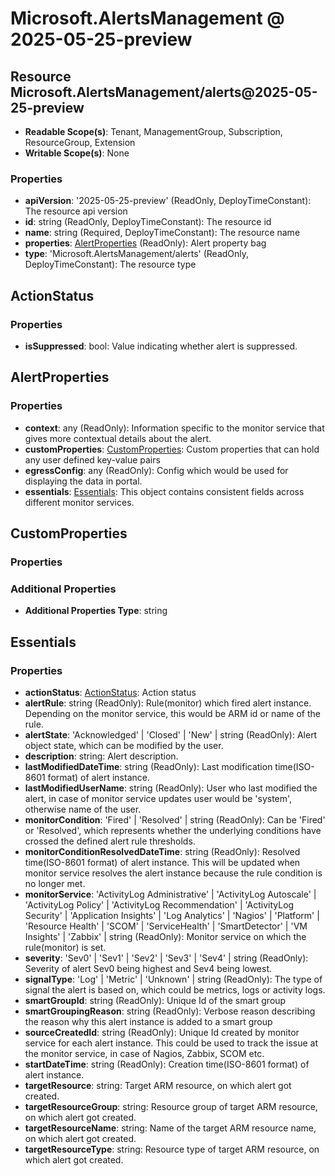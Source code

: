 # Microsoft.AlertsManagement @ 2025-05-25-preview

## Resource Microsoft.AlertsManagement/alerts@2025-05-25-preview
* **Readable Scope(s)**: Tenant, ManagementGroup, Subscription, ResourceGroup, Extension
* **Writable Scope(s)**: None
### Properties
* **apiVersion**: '2025-05-25-preview' (ReadOnly, DeployTimeConstant): The resource api version
* **id**: string (ReadOnly, DeployTimeConstant): The resource id
* **name**: string (Required, DeployTimeConstant): The resource name
* **properties**: [AlertProperties](#alertproperties) (ReadOnly): Alert property bag
* **type**: 'Microsoft.AlertsManagement/alerts' (ReadOnly, DeployTimeConstant): The resource type

## ActionStatus
### Properties
* **isSuppressed**: bool: Value indicating whether alert is suppressed.

## AlertProperties
### Properties
* **context**: any (ReadOnly): Information specific to the monitor service that gives more contextual details about the alert.
* **customProperties**: [CustomProperties](#customproperties): Custom properties that can hold any user defined key-value pairs
* **egressConfig**: any (ReadOnly): Config which would be used for displaying the data in portal.
* **essentials**: [Essentials](#essentials): This object contains consistent fields across different monitor services.

## CustomProperties
### Properties
### Additional Properties
* **Additional Properties Type**: string

## Essentials
### Properties
* **actionStatus**: [ActionStatus](#actionstatus): Action status
* **alertRule**: string (ReadOnly): Rule(monitor) which fired alert instance. Depending on the monitor service,  this would be ARM id or name of the rule.
* **alertState**: 'Acknowledged' | 'Closed' | 'New' | string (ReadOnly): Alert object state, which can be modified by the user.
* **description**: string: Alert description.
* **lastModifiedDateTime**: string (ReadOnly): Last modification time(ISO-8601 format) of alert instance.
* **lastModifiedUserName**: string (ReadOnly): User who last modified the alert, in case of monitor service updates user would be 'system', otherwise name of the user.
* **monitorCondition**: 'Fired' | 'Resolved' | string (ReadOnly): Can be 'Fired' or 'Resolved', which represents whether the underlying conditions have crossed the defined alert rule thresholds.
* **monitorConditionResolvedDateTime**: string (ReadOnly): Resolved time(ISO-8601 format) of alert instance. This will be updated when monitor service resolves the alert instance because the rule condition is no longer met.
* **monitorService**: 'ActivityLog Administrative' | 'ActivityLog Autoscale' | 'ActivityLog Policy' | 'ActivityLog Recommendation' | 'ActivityLog Security' | 'Application Insights' | 'Log Analytics' | 'Nagios' | 'Platform' | 'Resource Health' | 'SCOM' | 'ServiceHealth' | 'SmartDetector' | 'VM Insights' | 'Zabbix' | string (ReadOnly): Monitor service on which the rule(monitor) is set.
* **severity**: 'Sev0' | 'Sev1' | 'Sev2' | 'Sev3' | 'Sev4' | string (ReadOnly): Severity of alert Sev0 being highest and Sev4 being lowest.
* **signalType**: 'Log' | 'Metric' | 'Unknown' | string (ReadOnly): The type of signal the alert is based on, which could be metrics, logs or activity logs.
* **smartGroupId**: string (ReadOnly): Unique Id of the smart group
* **smartGroupingReason**: string (ReadOnly): Verbose reason describing the reason why this alert instance is added to a smart group
* **sourceCreatedId**: string (ReadOnly): Unique Id created by monitor service for each alert instance. This could be used to track the issue at the monitor service, in case of Nagios, Zabbix, SCOM etc.
* **startDateTime**: string (ReadOnly): Creation time(ISO-8601 format) of alert instance.
* **targetResource**: string: Target ARM resource, on which alert got created.
* **targetResourceGroup**: string: Resource group of target ARM resource, on which alert got created.
* **targetResourceName**: string: Name of the target ARM resource name, on which alert got created.
* **targetResourceType**: string: Resource type of target ARM resource, on which alert got created.

